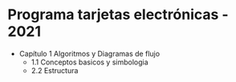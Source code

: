 # Programa tarjetas electrónicas - 2021

- Capítulo 1 Algoritmos y Diagramas de flujo
  - 1.1 Conceptos basicos y simbologia
  - 2.2  Estructura